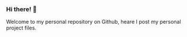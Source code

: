 ### Hi there! 👋

Welcome to my personal repository on Github, heare I post my personal project files. 

<div width="100%" display="flex" justifyContent="center">
<!-- <img width="50" src="svg/pngegg.png"/><img width="50" src="svg/react-1.png"/><img width="50" src="svg/redux.png"/><img width="50" src="svg/mysql.png"/><img width="50" src="svg/dbeaver.png"/><img width="50" src="svg/insomnia.png"/><img width="50" src="svg/prisma.png"/><img src="svg/js.png" alt="drawing" width="50"/><img src="svg/node-js.png" alt="drawing" width="50"/><img src="svg/sass.png" alt="drawing" width="50"/><img src="svg/html.png" alt="drawing" width="50"/><img src="svg/css-3.png" alt="drawing" width="50"/>
</div> -->
